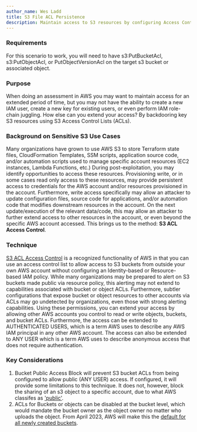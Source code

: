 ```yaml
---
author_name: Wes Ladd
title: S3 File ACL Persistence
description: Maintain access to S3 resources by configuring Access Control Lists associated with S3 Buckets or Objects.
---
```


### Requirements
For this scenario to work, you will need to have s3:PutBucketAcl, s3:PutObjectAcl, or PutObjectVersionAcl on the target s3 bucket or associated object.
  
### Purpose
When doing an assessment in AWS you may want to maintain access for an extended period of time, but you may not have the ability to create a new IAM user, create a new key for existing users, or even perform IAM role-chain juggling. How else can you extend your access? By backdooring key S3 resources using S3 Access Control Lists (ACLs).  
  
### Background on Sensitive S3 Use Cases
Many organizations have grown to use AWS S3 to store Terraform state files, CloudFormation Templates, SSM scripts, application source code, and/or automation scripts used to manage specific account resources (EC2 instances, Lambda Functions, etc.) 
During post-exploitation, you may identify opportunities to access these resources. Provisioning write, or in some cases read only access to these resources, may provide persistent access to credentials for the AWS account and/or resources provisioned in the account. Furthermore, write access specifically may allow an attacker to update configuration files, source code for applications, and/or automation code that modifies downstream resources in the account. On the next update/execution of the relevant data/code, this may allow an attacker to further extend access to other resources in the account, or even beyond the specific AWS account accessed. This brings us to the method: **S3 ACL Access Control**.  

### Technique
[S3 ACL Access Control](https://docs.aws.amazon.com/AmazonS3/latest/userguide/acl-overview.html) is a recognized functionality of AWS in that you can use an access control list to allow access to S3 buckets from outside your own AWS account without configuring an Identity-based or Resource-based IAM policy. While many organizations may be prepared to alert on S3 buckets made public via resource policy, this alerting may not extend to capabilities associated with bucket or object ACLs. Furthermore, subtler configurations that expose bucket or object resources to other accounts via ACLs may go undetected by organizations, even those with strong alerting capabilities.
Using these permissions, you can extend your access by allowing other AWS accounts you control to read or write objects, buckets, and bucket ACLs. Furthermore, the access can be extended to AUTHENTICATED USERS, which is a term AWS uses to describe any AWS IAM principal in any other AWS account. The access can also be extended to ANY USER which is a term AWS uses to describe anonymous access that does not require authentication.

### Key Considerations
1. Bucket Public Access Block will prevent S3 bucket ACLs from being configured to allow public (ANY USER) access. If configured, it will provide some limitations to this technique.  It does not, however, block the sharing of an s3 object to a specific account, due to what AWS classifes as ['public'](https://docs.aws.amazon.com/AmazonS3/latest/userguide/access-control-block-public-access.html#access-control-block-public-access-policy-status).
2. ACLs for Buckets or objects can be disabled at the bucket level, which would mandate the bucket owner as the object owner no matter who uploads the object. From April 2023, AWS will make this the [default for all newly created buckets](https://aws.amazon.com/blogs/aws/heads-up-amazon-s3-security-changes-are-coming-in-april-of-2023/).  
